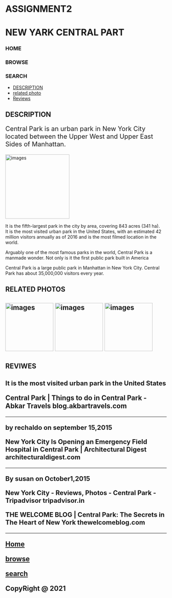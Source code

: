# ASSIGNMENT2
<!doctype html>
<html lang="en">
<head>
<meta charset="utf-8">
<meta http-equiv="X-UA-Compatible" content="IE=edge">
    <meta name="viewport" content="width=device-width, initial-scale=1.0">
<title>ASSIGNMENT2</title>
<style type="text/css">
p.red{font-size:20px;}
</style>
</head>
<body>
<h1>NEW YARK CENTRAL PART</h1>
<h3 id="top">HOME</h3>
<h3 id="top1">BROWSE</h3>
<h3 id="top2">SEARCH</h3>
<section>
<ul>
<li><a href="#sec1"> DESCRIPTION</a></li>
<li><a href="#sec2">related photo</a></li>
<li><a href="#sec3">Reviews</a></li>
</ul>
</section>
<section id="sec1">
<h2>DESCRIPTION</h2>
<p class="red">Central Park is an urban park in New York City located between the Upper West and Upper East Sides of Manhattan.</p>
<img src="newyark1.jpg" width="200px" hieght="200px" alt="images">
<div>
<p>It is the fifth-largest park in the city by area, covering 843 acres (341 ha).<br>
 It is the most visited urban park in the United States, with an estimated 42 million visitors annually as of 2016
and is the most filmed location in the world.</p>
<p>Arguably one of the most famous parks in the world, Central Park is a manmade wonder. Not only is it the first public park built in America</p>
<p>Central Park is a large public park in Manhattan in New York City. Central Park has about 35,000,000 visitors every year.</p>
</div>
</section>
<section id="sec2">
<h2>RELATED PHOTOS<h2>
<img src="newyark2.jpg" width="150px" hieght="150px" alt="images">
<img src="newyark3.jpg" width="150px" hieght="150px" alt="images">
<img src="newyark4.jpg" width="150px" hieght="150px" alt="images">
</section>
<section id="sec3">
<h2>REVIWES<h2>
<p class="red">It is the most visited urban park in the United States</p>
<p>Central Park | Things to do in Central Park - Abkar Travels
blog.akbartravels.com</p>
<hr></hr>
<p class="red">by rechaldo on september 15,2015</p>
<p class="red">New York City Is Opening an Emergency Field Hospital in Central Park | Architectural Digest
architecturaldigest.com</p>
<hr></hr>
<p class="red">By susan on October1,2015</p>
<p class="red">New York City - Reviews, Photos - Central Park - Tripadvisor
tripadvisor.in</p>
<p class="red">THE WELCOME BLOG | Central Park: The Secrets in The Heart of New York
thewelcomeblog.com</p>
<hr></hr>
<footer>
        <p><a href="#top">Home</a></p>
		<p><a href="#top1">browse </a></p>
	    <p><a href="#top2">search </a></p>
		<p>CopyRight @ 2021</p>
</footer>
</body>
</html>


